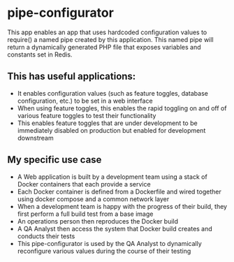 # pipe-configurator
This app enables an app that uses hardcoded configuration values to require() a named pipe created by this application. This named pipe will return a dynamically generated PHP file that exposes variables and constants set in Redis.

## This has useful applications:

* It enables configuration values (such as feature toggles, database configuration, etc.) to be set in a web interface
* When using feature toggles, this enables the rapid toggling on and off of various feature toggles to test their functionality
* This enables feature toggles that are under development to be immediately disabled on production but enabled for development downstream

## My specific use case

* A Web application is built by a development team using a stack of Docker containers that each provide a service
* Each Docker container is defined from a Dockerfile and wired together using docker compose and a common network layer
* When a development team is happy with the progress of their build, they first perform a full build test from a base image
* An operations person then reproduces the Docker build
* A QA Analyst then access the system that Docker build creates and conducts their tests
* This pipe-configurator is used by the QA Analyst to dynamically reconfigure various values during the course of their testing